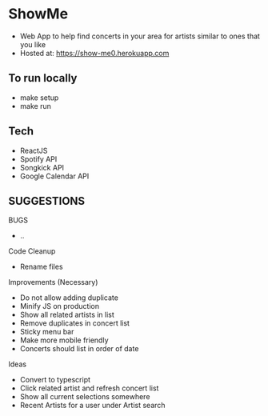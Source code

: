 # ShowMe
- Web App to help find concerts in your area for artists similar to ones that you like
- Hosted at: https://show-me0.herokuapp.com

## To run locally
- make setup
- make run

## Tech
- ReactJS
- Spotify API
- Songkick API
- Google Calendar API

## SUGGESTIONS

BUGS
- ..

Code Cleanup
- Rename files

Improvements (Necessary)
- Do not allow adding duplicate
- Minify JS on production
- Show all related artists in list
- Remove duplicates in concert list
- Sticky menu bar
- Make more mobile friendly 
- Concerts should list in order of date

Ideas
- Convert to typescript
- Click related artist and refresh concert list
- Show all current selections somewhere
- Recent Artists for a user under Artist search